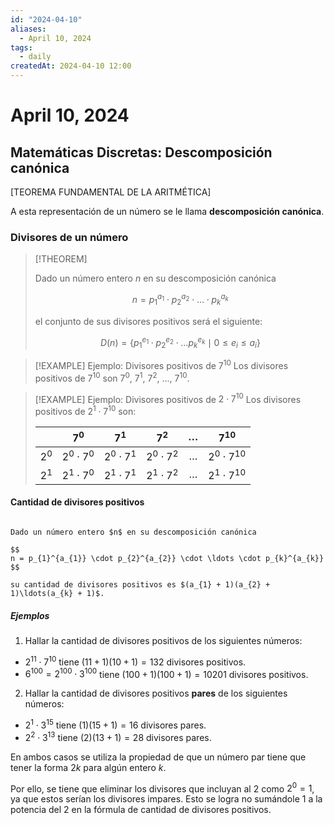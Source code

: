 ```yaml
---
id: "2024-04-10"
aliases:
  - April 10, 2024
tags:
  - daily
createdAt: 2024-04-10 12:00
---
```


# April 10, 2024

## Matemáticas Discretas: Descomposición canónica

\[TEOREMA FUNDAMENTAL DE LA ARITMÉTICA\]

A esta representación de un número se le llama **descomposición canónica**.

### Divisores de un número

> [!THEOREM]
> 
> Dado un número entero $n$ en su descomposición canónica
> 
> $$
> n = p_{1}^{a_{1}} \cdot p_{2}^{a_{2}} \cdot \ldots \cdot p_{k}^{a_{k}}
> $$
> 
> el conjunto de sus divisores positivos será el siguiente:
> 
> $$
> D(n) = \left\{ p_{1}^{e_{1}} \cdot p_{2}^{e_{2}} \cdot \ldots p_{k}^{e_{k}} \mid 0 \leq e_{i} \leq a_{i} \right\}
> $$

> [!EXAMPLE] Ejemplo: Divisores positivos de $7^{10}$
> Los divisores positivos de $7^{10}$ son $7^{0}$, $7^{1}$, $7^{2}$, ..., $7^{10}$.

> [!EXAMPLE] Ejemplo: Divisores positivos de $2 \cdot 7^{10}$
> Los divisores positivos de $2^{1} \cdot 7^{10}$ son:
> 
> 
> |         |       $7^{0}$       |       $7^{1}$       |       $7^{2}$       | $\dots$ |       $7^{10}$       |
> | :-----: | :-----------------: | :-----------------: | :-----------------: | :-----: | :------------------: |
> | $2^{0}$ | $2^{0} \cdot 7^{0}$ | $2^{0} \cdot 7^{1}$ | $2^{0} \cdot 7^{2}$ | $\dots$ | $2^{0} \cdot 7^{10}$ |
> | $2^{1}$ | $2^{1} \cdot 7^{0}$ | $2^{1} \cdot 7^{1}$ | $2^{1} \cdot 7^{2}$ | $\dots$ | $2^{1} \cdot 7^{10}$ |

#### Cantidad de divisores positivos

```ad-theorem

Dado un número entero $n$ en su descomposición canónica

$$
n = p_{1}^{a_{1}} \cdot p_{2}^{a_{2}} \cdot \ldots \cdot p_{k}^{a_{k}}
$$

su cantidad de divisores positivos es $(a_{1} + 1)(a_{2} + 1)\ldots(a_{k} + 1)$.

```

##### Ejemplos

1. Hallar la cantidad de divisores positivos de los siguientes números:

- $2^{11} \cdot 7^{10}$ tiene $(11 + 1)(10 + 1) = 132$ divisores positivos.
- $6^{100} = 2^{100} \cdot 3^{100}$ tiene $(100 + 1)(100 + 1) = 10201$ divisores positivos.

2. Hallar la cantidad de divisores positivos **pares** de los siguientes números:

- $2^{1} \cdot 3^{15}$ tiene $(1)(15 + 1) = 16$ divisores pares.
- $2^{2} \cdot 3^{13}$ tiene $(2)(13 + 1) = 28$ divisores pares.

En ambos casos se utiliza la propiedad de que un número par tiene que tener la forma $2k$ para algún entero $k$.

Por ello, se tiene que eliminar los divisores que incluyan al $2$ como $2^{0} = 1$, ya que estos serían los divisores impares. Esto se logra no sumándole $1$ a la potencia del $2$ en la fórmula de cantidad de divisores positivos.
